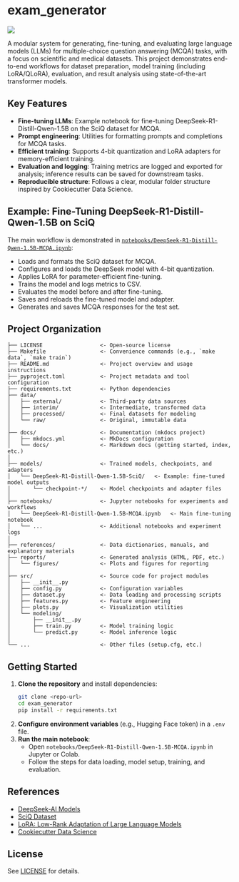# exam_generator

<a target="_blank" href="https://cookiecutter-data-science.drivendata.org/">
    <img src="https://img.shields.io/badge/CCDS-Project%20template-328F97?logo=cookiecutter" />
</a>

A modular system for generating, fine-tuning, and evaluating large language models (LLMs) for multiple-choice question answering (MCQA) tasks, with a focus on scientific and medical datasets. This project demonstrates end-to-end workflows for dataset preparation, model training (including LoRA/QLoRA), evaluation, and result analysis using state-of-the-art transformer models.

## Key Features
- **Fine-tuning LLMs**: Example notebook for fine-tuning DeepSeek-R1-Distill-Qwen-1.5B on the SciQ dataset for MCQA.
- **Prompt engineering**: Utilities for formatting prompts and completions for MCQA tasks.
- **Efficient training**: Supports 4-bit quantization and LoRA adapters for memory-efficient training.
- **Evaluation and logging**: Training metrics are logged and exported for analysis; inference results can be saved for downstream tasks.
- **Reproducible structure**: Follows a clear, modular folder structure inspired by Cookiecutter Data Science.

## Example: Fine-Tuning DeepSeek-R1-Distill-Qwen-1.5B on SciQ
The main workflow is demonstrated in [`notebooks/DeepSeek-R1-Distill-Qwen-1.5B-MCQA.ipynb`](notebooks/DeepSeek-R1-Distill-Qwen-1.5B-MCQA.ipynb):
- Loads and formats the SciQ dataset for MCQA.
- Configures and loads the DeepSeek model with 4-bit quantization.
- Applies LoRA for parameter-efficient fine-tuning.
- Trains the model and logs metrics to CSV.
- Evaluates the model before and after fine-tuning.
- Saves and reloads the fine-tuned model and adapter.
- Generates and saves MCQA responses for the test set.

## Project Organization

```
├── LICENSE                  <- Open-source license
├── Makefile                 <- Convenience commands (e.g., `make data`, `make train`)
├── README.md                <- Project overview and usage instructions
├── pyproject.toml           <- Project metadata and tool configuration
├── requirements.txt         <- Python dependencies
├── data/
│   ├── external/            <- Third-party data sources
│   ├── interim/             <- Intermediate, transformed data
│   ├── processed/           <- Final datasets for modeling
│   └── raw/                 <- Original, immutable data
│
├── docs/                    <- Documentation (mkdocs project)
│   ├── mkdocs.yml           <- MkDocs configuration
│   └── docs/                <- Markdown docs (getting started, index, etc.)
│
├── models/                  <- Trained models, checkpoints, and adapters
│   └── DeepSeek-R1-Distill-Qwen-1.5B-SciQ/   <- Example: fine-tuned model outputs
│       └── checkpoint-*/    <- Model checkpoints and adapter files
│
├── notebooks/               <- Jupyter notebooks for experiments and workflows
│   └── DeepSeek-R1-Distill-Qwen-1.5B-MCQA.ipynb   <- Main fine-tuning notebook
│   └── ...                  <- Additional notebooks and experiment logs
│
├── references/              <- Data dictionaries, manuals, and explanatory materials
├── reports/                 <- Generated analysis (HTML, PDF, etc.)
│   └── figures/             <- Plots and figures for reporting
│
├── src/                     <- Source code for project modules
│   ├── __init__.py
│   ├── config.py            <- Configuration variables
│   ├── dataset.py           <- Data loading and processing scripts
│   ├── features.py          <- Feature engineering
│   ├── plots.py             <- Visualization utilities
│   └── modeling/
│       ├── __init__.py
│       ├── train.py         <- Model training logic
│       └── predict.py       <- Model inference logic
│
└── ...                      <- Other files (setup.cfg, etc.)
```

## Getting Started
1. **Clone the repository** and install dependencies:
   ```bash
   git clone <repo-url>
   cd exam_generator
   pip install -r requirements.txt
   ```
2. **Configure environment variables** (e.g., Hugging Face token) in a `.env` file.
3. **Run the main notebook**:
   - Open `notebooks/DeepSeek-R1-Distill-Qwen-1.5B-MCQA.ipynb` in Jupyter or Colab.
   - Follow the steps for data loading, model setup, training, and evaluation.

## References
- [DeepSeek-AI Models](https://huggingface.co/deepseek-ai)
- [SciQ Dataset](https://allenai.org/data/sciq)
- [LoRA: Low-Rank Adaptation of Large Language Models](https://arxiv.org/abs/2106.09685)
- [Cookiecutter Data Science](https://drivendata.github.io/cookiecutter-data-science/)

## License
See [LICENSE](LICENSE) for details.
